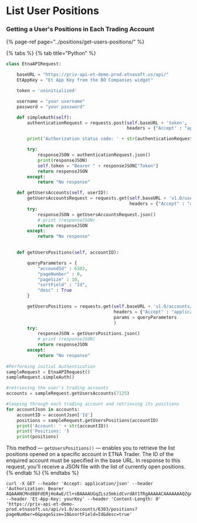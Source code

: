 # List User Positions

### Getting a User's Positions in Each Trading Account

{% page-ref page="../positions/get-users-positions/" %}

{% tabs %}
{% tab title="Python" %}
```python
class EtnaAPIRequest:

	baseURL = "https://priv-api-et-demo-prod.etnasoft.us/api/"
	EtAppKey = "Et App Key from the BO Companies widget"

	token = 'uninitialized'

	username = "your username"
	password = "your password"

	def simpleAuth(self):
		authenticationRequest = requests.post(self.baseURL + 'token', 
											  headers = {"Accept" : "application/json", "Et-App-Key" : self.EtAppKey, "Username":self.username, "Password":self.password})

		print('Authorization status code: ' + str(authenticationRequest.status_code) + '\n')

		try:
			responseJSON = authenticationRequest.json()
			print(responseJSON)
			self.token = "Bearer " + responseJSON["Token"]
			return responseJSON
		except:
			return "No response"

	def getUsersAccounts(self, userID):
		getUsersAccountsRequest = requests.get(self.baseURL + 'v1.0/users/' + str(userID) + '/accounts', 
										 	   headers = {"Accept" : "application/json", "Et-App-Key" : self.EtAppKey, "Authorization":self.token})
		try:
			responseJSON = getUsersAccountsRequest.json()
			# print (responseJSON)
			return responseJSON
		except:
			return "No response"
		

	def getUsersPositions(self, accountID):

		queryParameters = {
			"accoundId" : 6303,
			"pageNumber" : 0,
			"pageSize" : 10,
			"sortField" : "Id",
			"desc" : True
		}

		getUsersPositions = requests.get(self.baseURL + 'v1.0/accounts/' + str(accountID) + '/positions', 
										 headers = {"Accept" : "application/json", "Et-App-Key" : self.EtAppKey, "Authorization":self.token},
										 params = queryParameters
										 )
		try:
			responseJSON = getUsersPositions.json()
			# print (responseJSON)
			return responseJSON
		except:
			return "No response"
			
#Performing initial Authentication
sampleRequest = EtnaAPIRequest()
sampleRequest.simpleAuth()

#retrieving the user's trading accounts
accounts = sampleRequest.getUsersAccounts(7125)

#looping through each trading account and retrieving its positions
for accountJson in accounts:
	accountID = accountJson['Id']
	positions = sampleRequest.getUsersPositions(accountID)
	print('Account: ' + str(accountID))
	print('Positions: ')
	print(positions)

```

This method — `getUsersPositions()` — enables you to retrieve the list positions opened on a specific account in ETNA Trader. The ID of the enquired account must be specified in the base URL. In response to this request, you'll receive a JSON file with the list of currently open positions. 
{% endtab %}
{% endtabs %}

```text
curl -X GET --header 'Accept: application/json' --header 'Authorization: Bearer AQAAANCMnd8BFdERjHoAwE/Cl+sBAAAAUGqZLsz5mkidCvrdAY1TRgAAAAACAAAAAAAQZgAAAAEAACAAAAD7npupkHQns7X8egXdUEd9DN58PmhOqYh/LEz5FGZuCgAAAAAOgAAAAAIAACAAAACU/Q1qGPWZGNu/nWFJzuyltREDxZSNKw6V1fO++++/JVZxWO///yourToken' --header 'Et-App-Key: yourKey' --header 'Content-Length: 0' 'https://priv-api-et-demo-prod.etnasoft.us/api/v1.0/accounts/6303/positions?pageNumber=0&pageSize=10&sortField=Id&desc=true'
```

